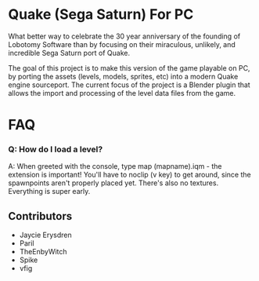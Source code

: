 # Quake (Sega Saturn) For PC

What better way to celebrate the 30 year anniversary of the founding of Lobotomy Software than by focusing on their miraculous, unlikely, and incredible Sega Saturn port of Quake.

The goal of this project is to make this version of the game playable on PC, by porting the assets (levels, models, sprites, etc) into a modern Quake engine sourceport. The current focus of the project is a Blender plugin that allows the import and processing of the level data files from the game.

# FAQ

### Q: How do I load a level?

A: When greeted with the console, type map (mapname).iqm - the extension is important! You'll have to noclip (v key) to get around, since the spawnpoints aren't properly placed yet. There's also no textures. Everything is super early.

## Contributors

- Jaycie Erysdren
- Paril
- TheEnbyWitch
- Spike
- vfig